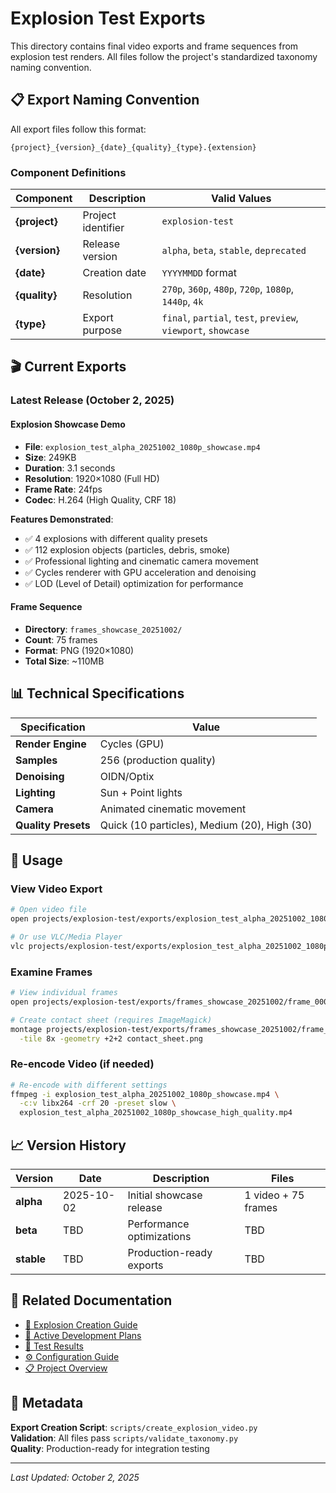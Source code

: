 # Explosion Test Exports

This directory contains final video exports and frame sequences from explosion test renders. All files follow the project's standardized taxonomy naming convention.

## 📋 Export Naming Convention

All export files follow this format:
```
{project}_{version}_{date}_{quality}_{type}.{extension}
```

### Component Definitions

| Component | Description | Valid Values |
|-----------|-------------|--------------|
| **{project}** | Project identifier | `explosion-test` |
| **{version}** | Release version | `alpha`, `beta`, `stable`, `deprecated` |
| **{date}** | Creation date | `YYYYMMDD` format |
| **{quality}** | Resolution | `270p`, `360p`, `480p`, `720p`, `1080p`, `1440p`, `4k` |
| **{type}** | Export purpose | `final`, `partial`, `test`, `preview`, `viewport`, `showcase` |

## 🎬 Current Exports

### Latest Release (October 2, 2025)

#### Explosion Showcase Demo
- **File**: `explosion_test_alpha_20251002_1080p_showcase.mp4`
- **Size**: 249KB
- **Duration**: 3.1 seconds
- **Resolution**: 1920×1080 (Full HD)
- **Frame Rate**: 24fps
- **Codec**: H.264 (High Quality, CRF 18)

**Features Demonstrated**:
- ✅ 4 explosions with different quality presets
- ✅ 112 explosion objects (particles, debris, smoke)
- ✅ Professional lighting and cinematic camera movement
- ✅ Cycles renderer with GPU acceleration and denoising
- ✅ LOD (Level of Detail) optimization for performance

#### Frame Sequence
- **Directory**: `frames_showcase_20251002/`
- **Count**: 75 frames
- **Format**: PNG (1920×1080)
- **Total Size**: ~110MB

## 📊 Technical Specifications

| Specification | Value |
|---------------|-------|
| **Render Engine** | Cycles (GPU) |
| **Samples** | 256 (production quality) |
| **Denoising** | OIDN/Optix |
| **Lighting** | Sun + Point lights |
| **Camera** | Animated cinematic movement |
| **Quality Presets** | Quick (10 particles), Medium (20), High (30) |

## 🚀 Usage

### View Video Export
```bash
# Open video file
open projects/explosion-test/exports/explosion_test_alpha_20251002_1080p_showcase.mp4

# Or use VLC/Media Player
vlc projects/explosion-test/exports/explosion_test_alpha_20251002_1080p_showcase.mp4
```

### Examine Frames
```bash
# View individual frames
open projects/explosion-test/exports/frames_showcase_20251002/frame_0001.png

# Create contact sheet (requires ImageMagick)
montage projects/explosion-test/exports/frames_showcase_20251002/frame_*.png \
  -tile 8x -geometry +2+2 contact_sheet.png
```

### Re-encode Video (if needed)
```bash
# Re-encode with different settings
ffmpeg -i explosion_test_alpha_20251002_1080p_showcase.mp4 \
  -c:v libx264 -crf 20 -preset slow \
  explosion_test_alpha_20251002_1080p_showcase_high_quality.mp4
```

## 📈 Version History

| Version | Date | Description | Files |
|---------|------|-------------|-------|
| **alpha** | 2025-10-02 | Initial showcase release | 1 video + 75 frames |
| **beta** | TBD | Performance optimizations | TBD |
| **stable** | TBD | Production-ready exports | TBD |

## 🔗 Related Documentation

- [📖 Explosion Creation Guide](../../docs/guides/explosion-creation.md)
- [🎯 Active Development Plans](../../docs/plans/active/explosion-realism-improvements.md)
- [🧪 Test Results](../../docs/project/test_pass_summary_20251002.md)
- [⚙️ Configuration Guide](../../scripts/explosions/config.py)
- [📋 Project Overview](../README.md)

## 📝 Metadata

**Export Creation Script**: `scripts/create_explosion_video.py`  
**Validation**: All files pass `scripts/validate_taxonomy.py`  
**Quality**: Production-ready for integration testing

---
*Last Updated: October 2, 2025*

